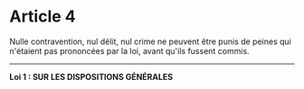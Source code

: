 # Article 4
Nulle contravention, nul délit, nul crime ne peuvent être punis de peines qui
n'étaient pas prononcées par la loi, avant qu'ils fussent commis.

***
**Loi 1 : SUR LES DISPOSITIONS GÉNÉRALES**